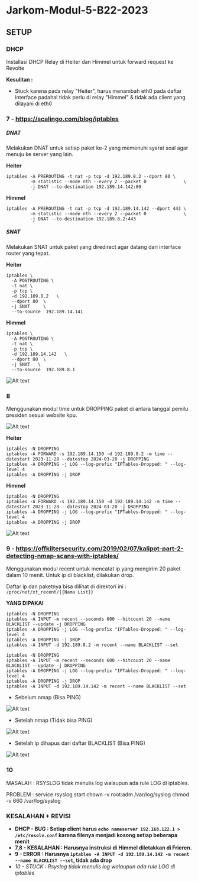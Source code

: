 # Jarkom-Modul-5-B22-2023

## SETUP

### DHCP

Installasi DHCP Relay di Heiter dan Himmel untuk forward request ke Revolte

**Kesulitan :**
- Stuck karena pada relay "Heiter", harus menambah eth0 pada daftar interface padahal tidak perlu di relay "Himmel" & tidak ada client yang dilayani di eth0


### 7 - https://scalingo.com/blog/iptables

##### DNAT

Melakukan DNAT untuk setiap paket ke-2 yang memenuhi syarat soal agar menuju ke server yang lain.

**Heiter**
```
iptables -A PREROUTING -t nat -p tcp -d 192.189.8.2 --dport 80 \
         -m statistic --mode nth --every 2 --packet 0              \
         -j DNAT --to-destination 192.189.14.142:80
```
**Himmel**

```
iptables -A PREROUTING -t nat -p tcp -d 192.189.14.142 --dport 443 \
         -m statistic --mode nth --every 2 --packet 0              \
         -j DNAT --to-destination 192.189.8.2:443
```

##### SNAT

Melakukan SNAT untuk paket yang diredirect agar datang dari interface router yang tepat.

**Heiter**
```
iptables \
  -A POSTROUTING \
  -t nat \
  -p tcp \
  -d 192.189.8.2   \
  --dport 80  \
  -j SNAT     \
  --to-source  192.189.14.141
```
**Himmel**
```
iptables \
  -A POSTROUTING \
  -t nat \
  -p tcp \
  -d 192.189.14.142   \
  --dport 80  \
  -j SNAT   \
  --to-source  192.189.8.1
```

![Alt text](foto/proof-7.JPG)

### 8

Menggunakan modul time untuk DROPPING paket di antara tanggal pemilu presiden sesuai website kpu.

![Alt text](foto/Jadwal_Pemilu.JPG)

**Heiter**
```
iptables -N DROPPING
iptables -A FORWARD -s 192.189.14.150 -d 192.189.8.2 -m time --datestart 2023-11-28 --datestop 2024-03-20 -j DROPPING
iptables -A DROPPING -j LOG --log-prefix "IPTables-Dropped: " --log-level 4
iptables -A DROPPING -j DROP
```
**Himmel**
```
iptables -N DROPPING
iptables -A FORWARD -s 192.189.14.150 -d 192.189.14.142 -m time --datestart 2023-11-28 --datestop 2024-03-20 -j DROPPING 
iptables -A DROPPING -j LOG --log-prefix "IPTables-Dropped: " --log-level 4
iptables -A DROPPING -j DROP
```

![Alt text](foto/proof-8.JPG)

### 9 - https://offkiltersecurity.com/2019/02/07/kalipot-part-2-detecting-nmap-scans-with-iptables/

Menggunakan modul recent untuk mencatat ip yang mengirim 20 paket dalam 10 menit. Untuk ip di blacklist, dilakukan drop.


Daftar ip dan paketnya bisa dilihat di direktori ini : `/proc/net/xt_recent/{{Nama List}}`

**YANG DIPAKAI**
```
iptables -N DROPPING
iptables -A INPUT -m recent --seconds 600 --hitcount 20 --name BLACKLIST --update -j DROPPING
iptables -A DROPPING -j LOG --log-prefix "IPTables-Dropped: " --log-level 4
iptables -A DROPPING -j DROP
iptables -A INPUT -d 192.189.8.2 -m recent --name BLACKLIST --set
```
```
iptables -N DROPPING
iptables -A INPUT -m recent --seconds 600 --hitcount 20 --name BLACKLIST --update -j DROPPING
iptables -A DROPPING -j LOG --log-prefix "IPTables-Dropped: " --log-level 4
iptables -A DROPPING -j DROP
iptables -A INPUT -d 192.189.14.142 -m recent --name BLACKLIST --set
```

- Sebelum nmap (Bisa PING)

![Alt text](foto/proof-9-1.JPG)

- Setelah nmap (Tidak bisa PING)

![Alt text](foto/proof-9-2.JPG)

- Setelah ip dihapus dari daftar BLACKLIST (Bisa PING)

![Alt text](foto/proof-9-3.JPG)

### 10

MASALAH : RSYSLOG tidak menulis log walaupun ada rule LOG di iptables.

PROBLEM : service rsyslog start
chown -v root:adm /var/log/syslog
chmod -v 660 /var/log/syslog

### KESALAHAN + REVISI
- **DHCP - BUG : Setiap client harus `echo nameserver 192.168.122.1 > /etc/resolv.conf` karena filenya menjadi kosong setiap beberapa menit**
- **7,8 - KESALAHAN : Harusnya instruksi di Himmel diletakkan di Frieren.**
- **9 - ERROR : Harusnya `iptables -A INPUT -d 192.189.14.142 -m recent --name BLACKLIST --set`, tidak ada drop**
- *10 - STUCK : Rsyslog tidak menulis log walaupun ada rule LOG di iptables*

